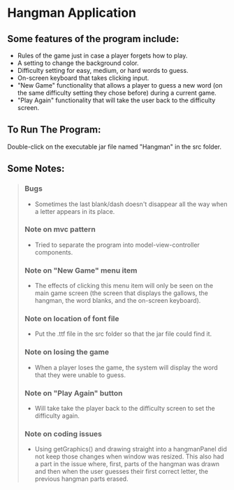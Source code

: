# Hangman Application

## Some features of the program include:
- Rules of the game just in case a player forgets how to play.
- A setting to change the background color.
- Difficulty setting for easy, medium, or hard words to guess.
- On-screen keyboard that takes clicking input.
- "New Game" functionality that allows a player to guess a new word (on the same difficulty setting they chose before) during a current game.
- "Play Again" functionality that will take the user back to the difficulty screen.

## To Run The Program:
Double-click on the executable jar file named "Hangman" in the src folder.

## Some Notes:
> ### Bugs 
> - Sometimes the last blank/dash doesn't disappear all the way when a letter appears in its place.
>
> ### Note on mvc pattern 
> - Tried to separate the program into model-view-controller components.
>
> ### Note on "New Game" menu item 
> - The effects of clicking this menu item will only be seen on the main game screen (the screen that displays the gallows, the hangman, the word blanks, and the on-screen keyboard).
>
> ### Note on location of font file 
> - Put the .ttf file in the src folder so that the jar file could find it.
>
> ### Note on losing the game 
> - When a player loses the game, the system will display the word that they were unable to guess.
>
> ### Note on "Play Again" button 
> - Will take take the player back to the difficulty screen to set the difficulty again.
>
> ### Note on coding issues 
> - Using getGraphics() and drawing straight into a hangmanPanel did not keep those changes when window was resized. This also had a part in the issue where, first, parts of the hangman was drawn and then when the user guesses their first correct letter, the previous hangman parts erased.
